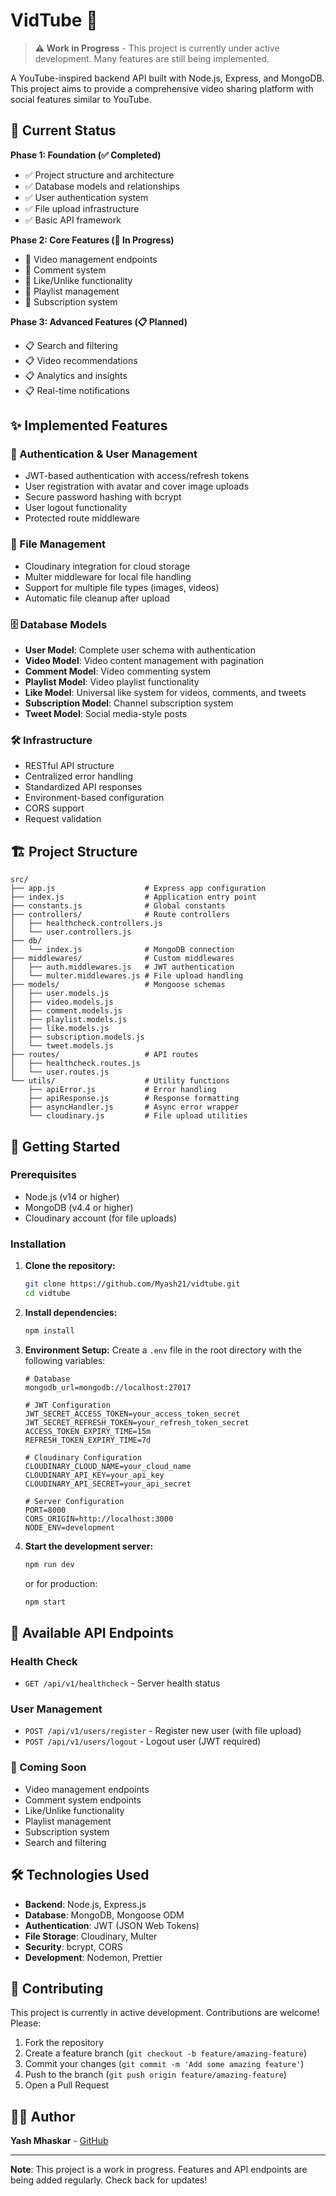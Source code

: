 # VidTube 🎥

> **⚠️ Work in Progress** - This project is currently under active development. Many features are still being implemented.

A YouTube-inspired backend API built with Node.js, Express, and MongoDB. This project aims to provide a comprehensive video sharing platform with social features similar to YouTube.

## 🚧 Current Status

**Phase 1: Foundation (✅ Completed)**
- ✅ Project structure and architecture
- ✅ Database models and relationships
- ✅ User authentication system
- ✅ File upload infrastructure
- ✅ Basic API framework

**Phase 2: Core Features (🚧 In Progress)**
- 🚧 Video management endpoints
- 🚧 Comment system
- 🚧 Like/Unlike functionality
- 🚧 Playlist management
- 🚧 Subscription system

**Phase 3: Advanced Features (📋 Planned)**
- 📋 Search and filtering
- 📋 Video recommendations
- 📋 Analytics and insights
- 📋 Real-time notifications

## ✨ Implemented Features

### 🔐 Authentication & User Management
- JWT-based authentication with access/refresh tokens
- User registration with avatar and cover image uploads
- Secure password hashing with bcrypt
- User logout functionality
- Protected route middleware

### 📁 File Management
- Cloudinary integration for cloud storage
- Multer middleware for local file handling
- Support for multiple file types (images, videos)
- Automatic file cleanup after upload

### 🗄️ Database Models
- **User Model**: Complete user schema with authentication
- **Video Model**: Video content management with pagination
- **Comment Model**: Video commenting system
- **Playlist Model**: Video playlist functionality
- **Like Model**: Universal like system for videos, comments, and tweets
- **Subscription Model**: Channel subscription system
- **Tweet Model**: Social media-style posts

### 🛠️ Infrastructure
- RESTful API structure
- Centralized error handling
- Standardized API responses
- Environment-based configuration
- CORS support
- Request validation

## 🏗️ Project Structure

```
src/
├── app.js                    # Express app configuration
├── index.js                  # Application entry point
├── constants.js              # Global constants
├── controllers/              # Route controllers
│   ├── healthcheck.controllers.js
│   └── user.controllers.js
├── db/
│   └── index.js              # MongoDB connection
├── middlewares/              # Custom middlewares
│   ├── auth.middlewares.js   # JWT authentication
│   └── multer.middlewares.js # File upload handling
├── models/                   # Mongoose schemas
│   ├── user.models.js
│   ├── video.models.js
│   ├── comment.models.js
│   ├── playlist.models.js
│   ├── like.models.js
│   ├── subscription.models.js
│   └── tweet.models.js
├── routes/                   # API routes
│   ├── healthcheck.routes.js
│   └── user.routes.js
└── utils/                    # Utility functions
    ├── apiError.js           # Error handling
    ├── apiResponse.js        # Response formatting
    ├── asyncHandler.js       # Async error wrapper
    └── cloudinary.js         # File upload utilities
```

## 🚀 Getting Started

### Prerequisites

- Node.js (v14 or higher)
- MongoDB (v4.4 or higher)
- Cloudinary account (for file uploads)

### Installation

1. **Clone the repository:**
   ```bash
   git clone https://github.com/Myash21/vidtube.git
   cd vidtube
   ```

2. **Install dependencies:**
   ```bash
   npm install
   ```

3. **Environment Setup:**
   Create a `.env` file in the root directory with the following variables:
   ```env
   # Database
   mongodb_url=mongodb://localhost:27017
   
   # JWT Configuration
   JWT_SECRET_ACCESS_TOKEN=your_access_token_secret
   JWT_SECRET_REFRESH_TOKEN=your_refresh_token_secret
   ACCESS_TOKEN_EXPIRY_TIME=15m
   REFRESH_TOKEN_EXPIRY_TIME=7d
   
   # Cloudinary Configuration
   CLOUDINARY_CLOUD_NAME=your_cloud_name
   CLOUDINARY_API_KEY=your_api_key
   CLOUDINARY_API_SECRET=your_api_secret
   
   # Server Configuration
   PORT=8000
   CORS_ORIGIN=http://localhost:3000
   NODE_ENV=development
   ```

4. **Start the development server:**
   ```bash
   npm run dev
   ```
   or for production:
   ```bash
   npm start
   ```

## 📡 Available API Endpoints

### Health Check
- `GET /api/v1/healthcheck` - Server health status

### User Management
- `POST /api/v1/users/register` - Register new user (with file upload)
- `POST /api/v1/users/logout` - Logout user (JWT required)

### 🚧 Coming Soon
- Video management endpoints
- Comment system endpoints
- Like/Unlike functionality
- Playlist management
- Subscription system
- Search and filtering

## 🛠️ Technologies Used

- **Backend**: Node.js, Express.js
- **Database**: MongoDB, Mongoose ODM
- **Authentication**: JWT (JSON Web Tokens)
- **File Storage**: Cloudinary, Multer
- **Security**: bcrypt, CORS
- **Development**: Nodemon, Prettier

## 🤝 Contributing

This project is currently in active development. Contributions are welcome! Please:

1. Fork the repository
2. Create a feature branch (`git checkout -b feature/amazing-feature`)
3. Commit your changes (`git commit -m 'Add some amazing feature'`)
4. Push to the branch (`git push origin feature/amazing-feature`)
5. Open a Pull Request

## 👨‍💻 Author

**Yash Mhaskar** - [GitHub](https://github.com/Myash21)

---

**Note**: This project is a work in progress. Features and API endpoints are being added regularly. Check back for updates!